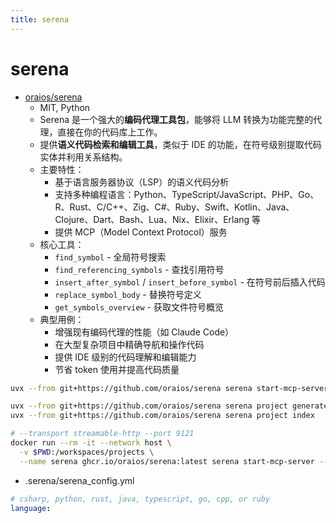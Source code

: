 ```yaml
---
title: serena
---
```


# serena

- [oraios/serena](https://github.com/oraios/serena)
  - MIT, Python
  - Serena 是一个强大的**编码代理工具包**，能够将 LLM 转换为功能完整的代理，直接在你的代码库上工作。
  - 提供**语义代码检索和编辑工具**，类似于 IDE 的功能，在符号级别提取代码实体并利用关系结构。
  - 主要特性：
    - 基于语言服务器协议（LSP）的语义代码分析
    - 支持多种编程语言：Python、TypeScript/JavaScript、PHP、Go、R、Rust、C/C++、Zig、C#、Ruby、Swift、Kotlin、Java、Clojure、Dart、Bash、Lua、Nix、Elixir、Erlang 等
    - 提供 MCP（Model Context Protocol）服务
  - 核心工具：
    - `find_symbol` - 全局符号搜索
    - `find_referencing_symbols` - 查找引用符号
    - `insert_after_symbol` / `insert_before_symbol` - 在符号前后插入代码
    - `replace_symbol_body` - 替换符号定义
    - `get_symbols_overview` - 获取文件符号概览
  - 典型用例：
    - 增强现有编码代理的性能（如 Claude Code）
    - 在大型复杂项目中精确导航和操作代码
    - 提供 IDE 级别的代码理解和编辑能力
    - 节省 token 使用并提高代码质量


```bash
uvx --from git+https://github.com/oraios/serena serena start-mcp-server

uvx --from git+https://github.com/oraios/serena serena project generate-yml
uvx --from git+https://github.com/oraios/serena serena project index

# --transport streamable-http --port 9121
docker run --rm -it --network host \
  -v $PWD:/workspaces/projects \
  --name serena ghcr.io/oraios/serena:latest serena start-mcp-server --transport stdio
```

- .serena/serena_config.yml


```yaml
# csharp, python, rust, java, typescript, go, cpp, or ruby
language:
```
